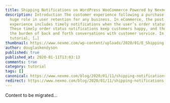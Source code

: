 ```yaml
---
title: Shipping Notifications on WordPress WooCommerce Powered by Nexmo SMS
description: Introduction The customer experience following a purchase plays a
  huge role in user retention for any business. In eCommerce, the post-purchase
  experience includes timely notifications when the user’s order status changes.
  These timely order status notifications keep customers happy, and they reduce
  the burden of back and forth conversations with customer service. In this
  tutorial, […]
thumbnail: https://www.nexmo.com/wp-content/uploads/2020/01/E_Shipping-Notifications_1200x600.png
author: douglaskendyson
published: true
published_at: 2020-01-11T13:03:13
comments: true
category: tutorial
tags: []
canonical: https://www.nexmo.com/blog/2020/01/11/shipping-notifications-on-wordpress-woocommerce-with-nexmo-sms-dr
redirect: https://www.nexmo.com/blog/2020/01/11/shipping-notifications-on-wordpress-woocommerce-with-nexmo-sms-dr
---
```

Content to be migrated...